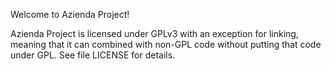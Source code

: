Welcome to Azienda Project!

Azienda Project is licensed under GPLv3 with an exception for linking,
meaning that it can combined with non-GPL code without putting that
code under GPL.  See file LICENSE for details.